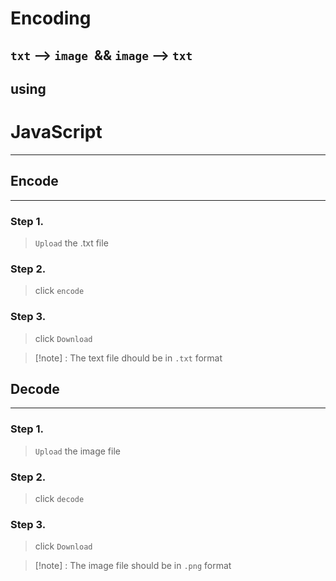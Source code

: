 # Encoding

## `txt` --> `image`  && `image` --> `txt`

## using

# JavaScript

---
## Encode
---
### Step 1.
> `Upload` the .txt file 

### Step 2.
>click `encode`

### Step 3.
>click `Download`

>[!note] :
>The text file dhould be in  `.txt` format




## Decode
---
### Step 1.
> `Upload` the image file 

### Step 2.
>click `decode`

### Step 3.
>click `Download`


>[!note] :
>The image file should be in `.png` format